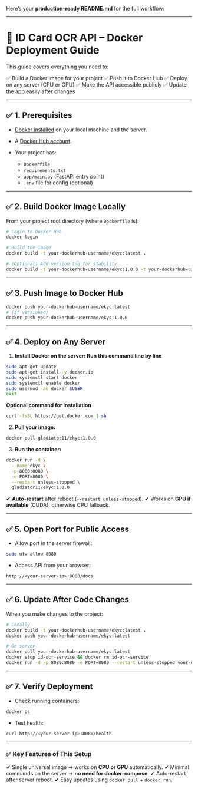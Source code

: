 Here’s your **production-ready README.md** for the full workflow:

---

# 🚀 ID Card OCR API – Docker Deployment Guide

This guide covers everything you need to:

✅ Build a Docker image for your project
✅ Push it to Docker Hub
✅ Deploy on any server (CPU or GPU)
✅ Make the API accessible publicly
✅ Update the app easily after changes

---

## ✅ 1. **Prerequisites**

* [Docker installed](https://docs.docker.com/get-docker/) on your local machine and the server.
* A [Docker Hub account](https://hub.docker.com/).
* Your project has:

  * `Dockerfile`
  * `requirements.txt`
  * `app/main.py` (FastAPI entry point)
  * `.env` file for config (optional)

---

## ✅ 2. **Build Docker Image Locally**

From your project root directory (where `Dockerfile` is):

```bash
# Login to Docker Hub
docker login

# Build the image
docker build -t your-dockerhub-username/ekyc:latest .

# (Optional) Add version tag for stability
docker build -t your-dockerhub-username/ekyc:1.0.0 -t your-dockerhub-username/ekyc:latest .
```

---

## ✅ 3. **Push Image to Docker Hub**

```bash
docker push your-dockerhub-username/ekyc:latest
# (If versioned)
docker push your-dockerhub-username/ekyc:1.0.0
```

---

## ✅ 4. **Deploy on Any Server**

1. **Install Docker on the server: Run this command line by line**

```bash
sudo apt-get update
sudo apt-get install -y docker.io
sudo systemctl start docker
sudo systemctl enable docker
sudo usermod -aG docker $USER
exit
```
**Optional command for installation**

```bash
curl -fsSL https://get.docker.com | sh

```

2. **Pull your image:**

```bash
docker pull gladiator11/ekyc:1.0.0
```

3. **Run the container:**

```bash
docker run -d \
  --name ekyc \
  -p 8080:8080 \
  -e PORT=8080 \
  --restart unless-stopped \
  gladiator11/ekyc:1.0.0
```

✔ **Auto-restart** after reboot (`--restart unless-stopped`).
✔ Works on **GPU if available** (CUDA), otherwise CPU fallback.

---

## ✅ 5. **Open Port for Public Access**

* Allow port in the server firewall:

```bash
sudo ufw allow 8080
```

* Access API from your browser:

```
http://<your-server-ip>:8080/docs
```

---

## ✅ 6. **Update After Code Changes**

When you make changes to the project:

```bash
# Locally
docker build -t your-dockerhub-username/ekyc:latest .
docker push your-dockerhub-username/ekyc:latest

# On server
docker pull your-dockerhub-username/ekyc:latest
docker stop id-ocr-service && docker rm id-ocr-service
docker run -d -p 8080:8080 -e PORT=8080 --restart unless-stopped your-dockerhub-username/ekyc:latest
```

---

## ✅ 7. **Verify Deployment**

* Check running containers:

```bash
docker ps
```

* Test health:

```bash
curl http://<your-server-ip>:8080/health
```

---

### ✅ Key Features of This Setup

✔ Single universal image → works on **CPU or GPU** automatically.
✔ Minimal commands on the server → **no need for docker-compose**.
✔ Auto-restart after server reboot.
✔ Easy updates using `docker pull` + `docker run`.


